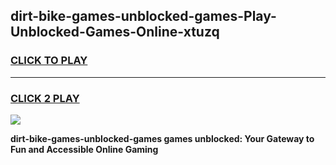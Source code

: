 
## dirt-bike-games-unblocked-games-Play-Unblocked-Games-Online-xtuzq
<h3>
<a href="https://premium76.site?title=dirt-bike-games-unblocked-games&ref=24A">CLICK TO PLAY</a></h3>
<hr>

<h3>
<a href="https://premium76.site?title=dirt-bike-games-unblocked-games&ref=24A">CLICK 2 PLAY</a>
  
</h3>

<a href="https://premium76.site?title=dirt-bike-games-unblocked-games&ref=24A"><img src="https://clearcache.store/games.png"></a>


**dirt-bike-games-unblocked-games games unblocked: Your Gateway to Fun and Accessible Online Gaming**
